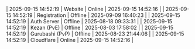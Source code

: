 | 2025-09-15 14:52:19 | Website | Online | 2025-09-15 14:52:16 |
| 2025-09-15 14:52:19 | Registration | Offline | 2025-09-09 16:40:23 |
| 2025-09-15 14:52:19 | Auth Server | Offline | 2025-08-18 09:33:31 |
| 2025-09-15 14:52:19 | Kezan (PvE) | Offline | 2025-08-03 17:58:02 |
| 2025-09-15 14:52:19 | Gurubashi (PvP) | Offline | 2025-08-23 21:44:06 |
| 2025-09-15 14:52:19 | Cloudflare | Online | 2025-09-15 14:52:16 |
